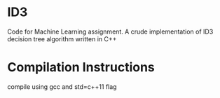 # ID3
Code for Machine Learning assignment. A crude implementation of ID3 decision tree algorithm written in C++

# Compilation Instructions
compile using gcc and std=c++11 flag
